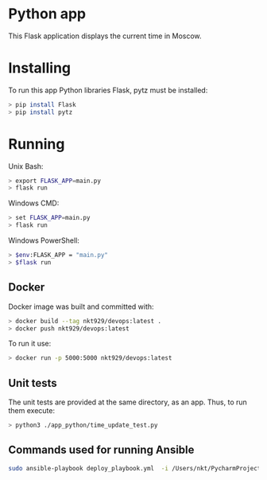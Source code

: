 # Python app

This Flask application displays the current time in Moscow. 

# Installing

To run this app Python libraries Flask, pytz must be installed:
```bash
> pip install Flask
> pip install pytz
```
# Running

Unix Bash:
```bash
> export FLASK_APP=main.py
> flask run
```
Windows CMD:
```bash
> set FLASK_APP=main.py 
> flask run
```
Windows PowerShell:
```bash
> $env:FLASK_APP = "main.py"
> $flask run
```

## Docker
Docker image was built and committed with:
```bash
> docker build --tag nkt929/devops:latest .
> docker push nkt929/devops:latest         
```

To run it use:
```bash
> docker run -p 5000:5000 nkt929/devops:latest
```

## Unit tests

The unit tests are provided at the same directory, as an app.
Thus, to run them execute:

```bash
> python3 ./app_python/time_update_test.py
```

## Commands used for running Ansible
```bash
sudo ansible-playbook deploy_playbook.yml  -i /Users/nkt/PycharmProjects/pythonProject/devops/ansible/roles/inventory/inventory.ini --private-key /Users/nkt/Documents/1.pem -u ubuntu
```
